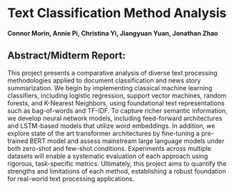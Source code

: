 # Text Classification Method Analysis
#### Connor Morin, Annie Pi, Christina Yi, Jiangyuan Yuan, Jonathan Zhao

## Abstract/Midterm Report:
This project presents a comparative analysis of diverse text processing methodologies applied to document classification and news story summarization. We begin by implementing classical machine learning classifiers, including logistic regression, support vector machines, random forests, and K-Nearest Neighbors, using foundational text representations such as bag-of-words and TF-IDF. To capture richer semantic information, we develop neural network models, including feed-forward architectures and LSTM-based models that utilize word embeddings. In addition, we explore state of the art transformer architectures by fine-tuning a pre-trained BERT model and assess mainstream large language models under both zero-shot and few-shot conditions. Experiments across multiple datasets will enable a systematic evaluation of each approach using rigorous, task-specific metrics. Ultimately, this project aims to quantify the strengths and limitations of each method, establishing a robust foundation for real-world text processing applications.
